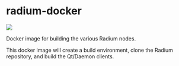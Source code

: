 # radium-docker
[![](https://images.microbadger.com/badges/image/tm2013/radium-docker-ab.svg)](https://microbadger.com/images/tm2013/radium-docker-ab "Get your own image badge on microbadger.com")

Docker image for building the various Radium nodes.


This docker image will create a build environment, clone the Radium repository, and build the Qt/Daemon clients.
